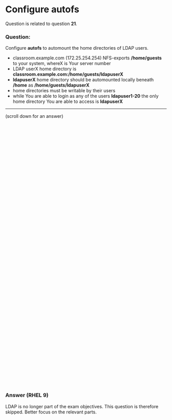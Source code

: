 # Configure autofs

Question is related to question **21**.

### Question:
Configure **autofs** to automount the home directories of LDAP users.
* classroom.example.com (172.25.254.254) NFS-exports **/home/guests** to your system, whereX is Your server number
* LDAP userX home directory is **classroom.example.com:/home/guests/ldapuserX**
* **ldapuserX** home directory should be automounted locally beneath **/home** as **/home/guests/ldapuserX**
* home directories must be writable by their users
* while You are able to login as any of the users **ldapuser1-20** the only home directory You are able to access is **ldapuserX**
 

***
(scroll down for an answer)

<br/><br/><br/><br/><br/><br/><br/><br/><br/><br/><br/><br/><br/><br/><br/><br/><br/><br/><br/><br/><br/><br/><br/><br/>
<br/><br/><br/><br/><br/><br/><br/><br/><br/><br/><br/><br/><br/><br/><br/><br/><br/><br/><br/><br/><br/><br/><br/><br/>

### Answer (RHEL 9)

LDAP is no longer part of the exam objectives. This question is therefore skipped. Better focus on the relevant parts.